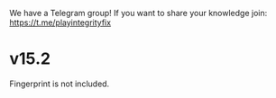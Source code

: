 We have a Telegram group!
If you want to share your knowledge join:
https://t.me/playintegrityfix

# v15.2

Fingerprint is not included.